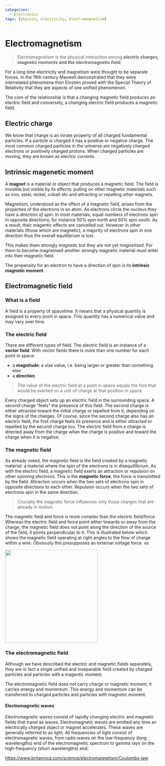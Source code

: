 ```yaml
---
categories:
  - Electronics
tags: [physics, electricity, electromagnetism]
---
```


# Electromagnetism

> Electromagnetism is the physical interaction among **electric charges, magnetic moments and the electromagnetic field**.

For a long time electricity and magnetism were thought to be separate forces. In the 19th century Maxwell demonstrated that they were interrelated phenomena then Einstein proved with the Special Theory of Relativity that they are aspects of one unified phenomenon.

The core of the relationship is that a changing magnetic field produces an electric field and conversely, a changing electric field produces a magnetic field.

## Electric charge

We know that charge is an innate property of all charged fundamental particles. If a particle is charged it has a positive or negative charge. The most common charged particles in the universe are negatively charged electrons or positively charged protons. When charged particles are moving, they are known as electric currents.

## Intrinsic magenetic moment

A **magnet** is a material or object that produces a magnetic field. The field is invisible but visible by its effects: pulling on other magnetic materials such as iron, steel, nickel, cobalt etc and attracting or repelling other magnets.

Magnetism, understood as the effect of a magnetic field, arises from the properties of the electrons in an atom. As electrons circle the nucleus they have a _direction of spin_. In most materials, equal numbers of electrons spin in opposite directions; for instance 50% spin north and 50% spin south. As a result, their magentic effects are cancelled out. However in other materials (those which are magnetic), a majority of electrons spin in one direction thus the overall equillibrium is lost.

This makes them strongly _magnetic_ but they are not yet _magnetised_. For them to become magnetised another strongly magnetic material must enter into their magnetic field.

The propensity for an electron to have a direction of spin is its **intrinsic magnetic moment**.

## Electromagnetic field

### What is a field

A field is a property of spacetime. It means that a physical quantity is assigned to every point in space. This quantity has a numerical value and may vary over time.

### The electric field

There are different types of field. The electric field is an instance of a **vector field**. With vector fields there is more than one number for each point in space:

- a **magnitude**: a size value, i.e. being larger or greater than something else
- a **direction**

> The value of the electric field at a point in space equals the fore that would be exerted on a unit of charge at that position in space.

Every charged object sets up an electric field in the surrounding space. A second charge “feels” the presence of this field. The second charge is either attracted toward the initial charge or repelled from it, depending on the signs of the charges. Of course, since the second charge also has an electric field, the first charge feels its presence and is either attracted or repelled by the second charge too. The electric field from a charge is directed away from the charge when the charge is positive and toward the charge when it is negative.

### The magnetic field

As already noted, the magnetic field is the field created by a magnetic material: a material where the spin of the electrons is in disequillibrium. As with the electric field, a magnetic field exerts an attraction or repulsion on other spinning electrons. This is the **magnetic force**; the force is transmitted by the field. Attraction occurs when the two sets of electrons spin in opposite directions to each other. Repulsion occurs when the two sets of electrons spin in the same direction.

> Crucially the magnetic force influences only those charges that are already in motion.

The magnetic field and force is more complex than the electric field/force. Whereas the electric field and force point either towards or away from the charge, the magnetic field does not point along the direction of the source of the field, it points perpendicular to it. This is illustrated below which shows the magnetic field operating at right angles to the flow of charge within a wire. Obviously this presupposes an external voltage force. vo

<img src="/home/thomas/repos/computer_science/img/magnetic_field.png" width="300" />

### The electromagnetic field

Although we have described the electric and magnetic fields separately, they are in fact a single unified and inseparable field created by charged particles and particles with a magentic moment.

The electromagnetic field does not carry charge or magnetic moment, it carries energy and momentum. This energy and momentum can be transferred to charged particles and particles with magnetic moment.

#### Electromagnetic waves

Electromagnetic waves consist of rapidly changing electric and magnetic fields that travel as waves. Electromagnetic waves are emitted any time an electrically charged object or magnet accelerates. These waves are generally referred to as light. All frequencies of light consist of electromagnetic waves, from radio waves on the low-frequency (long wavelengths) end of the electromagnetic spectrum to gamma rays on the high-frequency (short wavelengths) end.

https://www.britannica.com/science/electromagnetism/Coulombs-law
